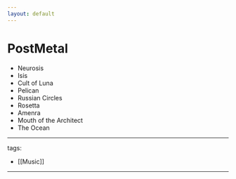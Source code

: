 ```yaml
---
layout: default
---
```

# PostMetal

* Neurosis
* Isis
* Cult of Luna
* Pelican
* Russian Circles
* Rosetta
* Amenra
* Mouth of the Architect
* The Ocean

---
tags:
  - [[Music]]


---

